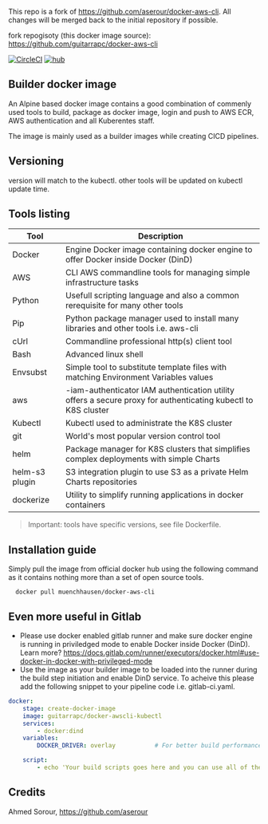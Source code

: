 This repo is a fork of https://github.com/aserour/docker-aws-cli. All changes will be merged back to the initial repository if possible.

fork repogisoty (this docker image source): https://github.com/guitarrapc/docker-aws-cli

[![CircleCI](https://circleci.com/gh/guitarrapc/docker-aws-cli.svg?style=svg)](https://circleci.com/gh/guitarrapc/docker-aws-cli) [![hub](https://img.shields.io/docker/pulls/guitarrapc/docker-awscli-kubectl.svg)](https://hub.docker.com/r/guitarrapc/docker-awscli-kubectl/)

## Builder docker image

An Alpine based docker image contains a good combination of commenly used tools to build, package as docker image, login and push to AWS ECR, AWS authentication and all Kuberentes staff.

The image is mainly used as a builder images while creating CICD pipelines.

## Versioning

version will match to the kubectl.
other tools will be updated on kubectl update time.

## Tools listing

| Tool |	Description |
| ---- | ---- | 
| Docker | Engine	Docker image containing docker engine to offer Docker inside Docker (DinD) |
| AWS | CLI	AWS commandline tools for managing simple infrastructure tasks |
| Python |	Usefull scripting language and also a common rerequisite for many other tools |
| Pip |	Python package manager used to install many libraries and other tools i.e. aws-cli |
| cUrl |	Commandline professional http(s) client tool |
| Bash |	Advanced linux shell |
| Envsubst |	Simple tool to substitute template files with matching Environment Variables values |
| aws |-iam-authenticator	IAM authentication utility offers a secure proxy for authenticating kubectl to K8S cluster |
| Kubectl |	Kubectl used to administrate the K8S cluster |
| git |	World's most popular version control tool |
| helm |	Package manager for K8S clusters that simplifies complex deployments with simple Charts |
| helm-s3 plugin |	S3 integration plugin to use S3 as a private Helm Charts repositories |
| dockerize |   Utility to simplify running applications in docker containers   |

> Important: tools have specific versions, see file Dockerfile.

## Installation guide

Simply pull the image from official docker hub using the following command as it contains nothing more than a set of open source tools.

```
  docker pull muenchhausen/docker-aws-cli
```

## Even more useful in Gitlab

* Please use docker enabled gitlab runner and make sure docker engine is running in priviledged mode to enable Docker inside Docker (DinD). Learn more? https://docs.gitlab.com/runner/executors/docker.html#use-docker-in-docker-with-privileged-mode
* Use the image as your builder image to be loaded into the runner during the build step initiation and enable DinD service. To acheive this please add the following snippet to your pipeline code i.e. gitlab-ci.yaml.

```yaml
docker:
    stage: create-docker-image
    image: guitarrapc/docker-awscli-kubectl
    services:
        - docker:dind
    variables:
        DOCKER_DRIVER: overlay           # For better build performance

    script:
        - echo 'Your build scripts goes here and you can use all of the above toolset'
```

## Credits

Ahmed Sorour, https://github.com/aserour